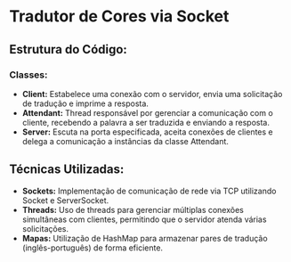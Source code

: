 # Tradutor de Cores via Socket

## Estrutura do Código:

### Classes:

- **Client:** Estabelece uma conexão com o servidor, envia uma solicitação de tradução e imprime a resposta.
- **Attendant:** Thread responsável por gerenciar a comunicação com o cliente, recebendo a palavra a ser traduzida e enviando a resposta.
- **Server:** Escuta na porta especificada, aceita conexões de clientes e delega a comunicação a instâncias da classe Attendant.

## Técnicas Utilizadas:

- **Sockets:** Implementação de comunicação de rede via TCP utilizando Socket e ServerSocket.
- **Threads:** Uso de threads para gerenciar múltiplas conexões simultâneas com clientes, permitindo que o servidor atenda várias solicitações.
- **Mapas:** Utilização de HashMap para armazenar pares de tradução (inglês-português) de forma eficiente.
